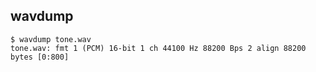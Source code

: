 ## wavdump

```
$ wavdump tone.wav
tone.wav: fmt 1 (PCM) 16-bit 1 ch 44100 Hz 88200 Bps 2 align 88200 bytes [0:800]
```
